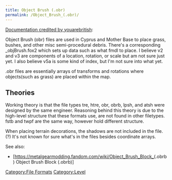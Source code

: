 ```yaml
---
title: Object Brush (.obr)
permalink: /Object_Brush_(.obr)/
---
```


[Documentation credited by
youarebritish](https://forum.xentax.com/viewtopic.php?f=10&t=12407&p=136170#p136170):

<references group="https://forum.xentax.com/viewtopic.php?f=10&t=12407&p=136170#p136170" />

Object Brush (obr) files are used in Cyprus and Mother Base to place
grass, bushes, and other misc semi-procedural debris. There's a
corresponding _objBrush.fox2 which sets up data such as what fmdl to
place. I believe v2 and v3 are components of a location, rotation, or
scale but am not sure just yet. I also believe v5a is some kind of
index, but I'm not sure into what yet.

.obr files are essentially arrays of transforms and rotations where
objects(such as grass) are placed within the map.

## Theories

Working theory is that the file types tre, htre, obr, obrb, lpsh, and
atsh were designed by the same engineer. Reasoning behind this theory is
due to the high-level structure that these formats use, are not found in
other filetypes. fstb and twpf are the same way, however hold different
structure.

When placing terrain decorations, the shadows are not included in the
file.(?) It's not known for sure what's in the files besides coordinate
arrays.

See also:

  - \[<https://metalgearmodding.fandom.com/wiki/Object_Brush_Block_>(.obrb)
    Object Brush Block (.obrb)\]


[Category:File Formats](/Category:File_Formats "wikilink")
[Category:Level](/Category:Level "wikilink")